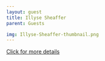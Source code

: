 ```yaml
---
layout: guest
title: Illyse Sheaffer
parent: Guests

img: Illyse-Sheaffer-thumbnail.png
---
```




<div class="badge-base LI-profile-badge" data-locale="en_US" data-size="medium" data-theme="light" data-type="VERTICAL" data-vanity="illysesheaffer" data-version="v1"><a class="badge-base__link LI-simple-link" href="https://www.linkedin.com/in/illysesheaffer?trk=profile-badge">Click for more details</a></div>



